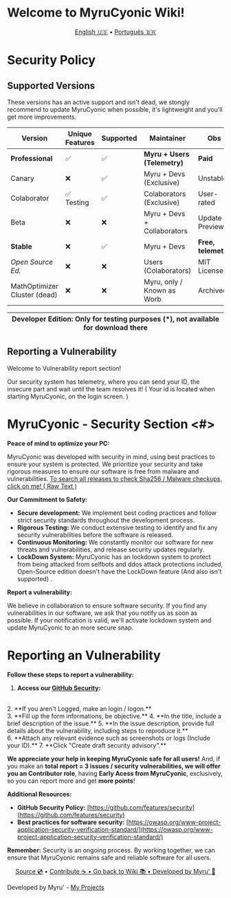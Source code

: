 # Welcome to MyruCyonic Wiki!


<p align="center">
  <a href="https://github.com/worbadillitics/MyruCyonic/blob/stable/security.md">English 🇺🇸</a>
  •
  <a href="https://github.com/worbadillitics/MyruCyonic/blob/stable/docs/wiki/pt-br.md">Português 🇧🇷</a>
</p>


# Security Policy

## Supported Versions

These versions has an active support and isn't dead, we stongly recommend to update MyruCyonic when possible, it's lightweight and you'll get more improvements.


|Version|Unique Features|Supported|Maintainer|Obs|
|-|-|-|-|-|
| **Professional** | :white_check_mark: | :white_check_mark: |  **Myru + Users (Telemetry)** | **Paid** |
| Canary   | :x: | :white_check_mark: |      Myru + Devs (Exclusive)      | Unstable |
| Colaborator | :white_check_mark: Testing | :white_check_mark: |   Colaborators (Exclusive) | User-rated |
| Beta   | :x: | :x:         |     Myru + Devs + Collaborators       | Update Previews |
| **Stable**   | :x: | :white_check_mark: |      Myru + Devs      | **Free, telemetry** |
| *Open Source Ed.*  | :x: | :x:                |      Users (Colaborators)      | MIT Licensed | 
|MathOptimizer Cluster (dead)| :x: | :x: | Myru, only / Known as Worb | Archived

| Developer Edition: Only for testing purposes (*), not available for download there|
|-|

## Reporting a Vulnerability

Welcome to Vulnerability report section!

Our security system has telemetry, where you can send your ID, the insecure part and wait until the team resolves it!
( Your id is located when starting MyruCyonic, on the login screen. )

# MyruCyonic - Security Section <#>

**Peace of mind to optimize your PC:**

MyruCyonic was developed with security in mind, using best practices to ensure your system is protected. We prioritize your security and take rigorous measures to ensure our software is free from malware and vulnerabilities.
[To search all releases to check Sha256 / Malware checkups, click on me! ( Raw Text ) ](https://github.com/worbadillitics/MyruCyonic/blob/stable/docs/release_logs/en-us.md)


**Our Commitment to Safety:**

* **Secure development:** We implement best coding practices and follow strict security standards throughout the development process.
* **Rigorous Testing:** We conduct extensive testing to identify and fix any security vulnerabilities before the software is released.
* **Continuous Monitoring:** We constantly monitor our software for new threats and vulnerabilities, and release security updates regularly.
* **LockDown System:** MyruCyonic has an lockdown system to protect from being attacked from selfbots and ddos attack protections included, Open-Source edition doesn't have the LockDown feature (And also isn't supported) .

**Report a vulnerability:**

We believe in collaboration to ensure software security. If you find any vulnerabilities in our software, we ask that you notify us as soon as possible.
If your notification is valid, we'll activate lockdown system and update MyruCyonic to an more secure snap.

# Reporting an Vulnerability


**Follow these steps to report a vulnerability:**

1. **Access our [GitHub Security](https://github.com/worbadillitics/MyruCyonic/security/advisories/new):**
<br>
2. **If you aren't Logged, make an login / logon.**
<br>
3. **Fill up the form informations, be objective.**
4. **In the title, include a brief description of the issue.**
5. **In the issue description, provide full details about the vulnerability, including steps to reproduce it.**
<br>
6. **Attach any relevant evidence such as screenshots or logs (Include your ID).**
7. **Click "Create draft security advisory".**

**We appreciate your help in keeping MyruCyonic safe for all users!**
And, if you make an **total report = 3 issues / security vulnerabilities, we will offer you an Contributor role**, having **Early Acess from MyruCyonic**, exclusively, so you can report more and get **more points**!

**Additional Resources:**

* **GitHub Security Policy:** [https://github.com/features/security](https://github.com/features/security)
* **Best practices for software security:** [https://owasp.org/www-project-application-security-verification-standard/](https://owasp.org/www-project-application-security-verification-standard/)

**Remember:** Security is an ongoing process. By working together, we can ensure that MyruCyonic remains safe and reliable software for all users.


<final-de-pagina>

<watermark-footer>

<p align="center">
  <a href="https://github.com/worbadillitics/MyruCyonic">Source 💿</a>
  •
  <a href="https://github.com/worbadillitics/MyruCyonic/blob/stable/contribute.md">Contribute ☕
  •
  <a href="https://github.com/worbadillitics/MyruCyonic/blob/stable/readme.md">Go back to Wiki 📚
  •
  <a href="https://github.com/worbadillitics/">Developed by Myru' 🎈
  </a>
  
</p>

</watermark-footer>

Developed by Myru' - [My Projects](https://github.com/Worbadillitics)

<final-de-pagina>